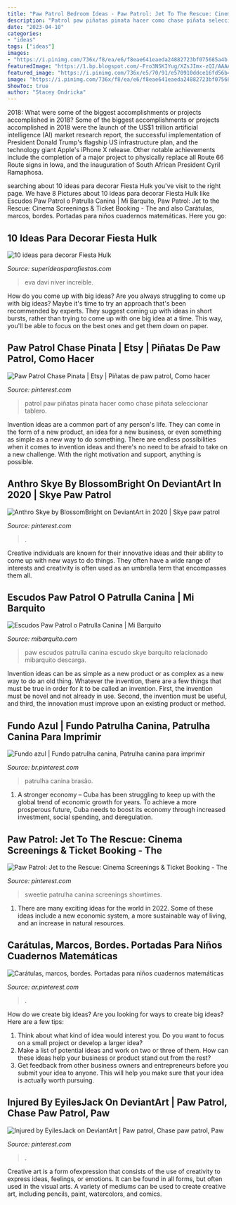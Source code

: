 ```yaml
---
title: "Paw Patrol Bedroom Ideas - Paw Patrol: Jet To The Rescue: Cinema Screenings &amp; Ticket Booking"
description: "Patrol paw piñatas pinata hacer como chase piñata seleccionar tablero"
date: "2023-04-10"
categories:
- "ideas"
tags: ["ideas"]
images:
- "https://i.pinimg.com/736x/f8/ea/e6/f8eae641eaeda24882723bf075685a4b.jpg"
featuredImage: "https://1.bp.blogspot.com/-Fro3NSKIYug/XZsJImx-zQI/AAAAAAAAcng/kFTdtdK7QN89_pCHXxO0I3A1p3EZRvv5QCLcBGAsYHQ/s1600/33.jpg"
featured_image: "https://i.pinimg.com/736x/e5/70/91/e570910ddce16fd56b49b6e7b5730a73--cat-fabric-paw-prints.jpg"
image: "https://i.pinimg.com/736x/f8/ea/e6/f8eae641eaeda24882723bf075685a4b.jpg"
ShowToc: true
author: "Stacey Ondricka"
---
```



2018: What were some of the biggest accomplishments or projects accomplished in 2018?
Some of the biggest accomplishments or projects accomplished in 2018 were the launch of the US$1 trillion artificial intelligence (AI) market research report, the successful implementation of President Donald Trump's flagship US infrastructure plan, and the technology giant Apple's iPhone X release. Other notable achievements include the completion of a major project to physically replace all Route 66 Route signs in Iowa, and the inauguration of South African President Cyril Ramaphosa.

	

		
searching about 10 ideas para decorar Fiesta Hulk you've visit to the right page. We have 8 Pictures about 10 ideas para decorar Fiesta Hulk like Escudos Paw Patrol o Patrulla Canina | Mi Barquito, Paw Patrol: Jet to the Rescue: Cinema Screenings &amp; Ticket Booking - The and also Carátulas, marcos, bordes. Portadas para niños cuadernos matemáticas. Here you go:
		
    
## 10 Ideas Para Decorar Fiesta Hulk

<img loading=lazy src="https://1.bp.blogspot.com/-Fro3NSKIYug/XZsJImx-zQI/AAAAAAAAcng/kFTdtdK7QN89_pCHXxO0I3A1p3EZRvv5QCLcBGAsYHQ/s1600/33.jpg" onerror="this.onerror=null;this.src='https://tse3.mm.bing.net/th?id=OIP.G0bnNdSjwrp4kB1lAGY_MgHaNL&amp;pid=15.1';" alt="10 ideas para decorar Fiesta Hulk">

_Source: superideasparafiestas.com_

>eva davi niver increible. 

	

How do you come up with big ideas?
Are you always struggling to come up with big ideas? Maybe it's time to try an approach that's been recommended by experts. They suggest coming up with ideas in short bursts, rather than trying to come up with one big idea at a time. This way, you'll be able to focus on the best ones and get them down on paper.

    
## Paw Patrol Chase Pinata | Etsy | Piñatas De Paw Patrol, Como Hacer

<img loading=lazy src="https://i.pinimg.com/736x/5c/11/9e/5c119ea15670ce808d8e119922bc6077.jpg" onerror="this.onerror=null;this.src='https://tse2.mm.bing.net/th?id=OIP.7ZdPHQP-V-U2vQNBAASFfwHaNL&amp;pid=15.1';" alt="Paw Patrol Chase Pinata | Etsy | Piñatas de paw patrol, Como hacer">

_Source: pinterest.com_

>patrol paw piñatas pinata hacer como chase piñata seleccionar tablero. 

	

Invention ideas are a common part of any person's life. They can come in the form of a new product, an idea for a new business, or even something as simple as a new way to do something. There are endless possibilities when it comes to invention ideas and there's no need to be afraid to take on a new challenge. With the right motivation and support, anything is possible.

    
## Anthro Skye By BlossomBright On DeviantArt In 2020 | Skye Paw Patrol

<img loading=lazy src="https://i.pinimg.com/736x/2f/0f/5c/2f0f5cf5e6c3a818f71281e60376274d.jpg" onerror="this.onerror=null;this.src='https://tse3.mm.bing.net/th?id=OIP.p0-INbF19n37Ei0HLz39tgHaMQ&amp;pid=15.1';" alt="Anthro Skye by BlossomBright on DeviantArt in 2020 | Skye paw patrol">

_Source: pinterest.com_

>. 

	

Creative individuals are known for their innovative ideas and their ability to come up with new ways to do things. They often have a wide range of interests and creativity is often used as an umbrella term that encompasses them all.

    
## Escudos Paw Patrol O Patrulla Canina | Mi Barquito

<img loading=lazy src="https://i2.wp.com/mibarquito.com/wp-content/uploads/2017/11/Badge-Paw-Patrol-Escudo-Skye.png?fit=341%2C385&amp;ssl=1" onerror="this.onerror=null;this.src='https://tse1.mm.bing.net/th?id=OIP.WDVaLHmH5KY5LG5spq18bAAAAA&amp;pid=15.1';" alt="Escudos Paw Patrol o Patrulla Canina | Mi Barquito">

_Source: mibarquito.com_

>paw escudos patrulla canina escudo skye barquito relacionado mibarquito descarga. 

	

Invention ideas can be as simple as a new product or as complex as a new way to do an old thing. Whatever the invention, there are a few things that must be true in order for it to be called an invention. First, the invention must be novel and not already in use. Second, the invention must be useful, and third, the innovation must improve upon an existing product or method.

    
## Fundo Azul | Fundo Patrulha Canina, Patrulha Canina Para Imprimir

<img loading=lazy src="https://i.pinimg.com/736x/e5/70/91/e570910ddce16fd56b49b6e7b5730a73--cat-fabric-paw-prints.jpg" onerror="this.onerror=null;this.src='https://tse1.mm.bing.net/th?id=OIP.E78gs2VO-T76zRpPRvTIIQHaHa&amp;pid=15.1';" alt="Fundo azul | Fundo patrulha canina, Patrulha canina para imprimir">

_Source: br.pinterest.com_

>patrulha canina brasão. 

	

1. A stronger economy – Cuba has been struggling to keep up with the global trend of economic growth for years. To achieve a more prosperous future, Cuba needs to boost its economy through increased investment, social spending, and deregulation.

    
## Paw Patrol: Jet To The Rescue: Cinema Screenings &amp; Ticket Booking - The

<img loading=lazy src="https://i.pinimg.com/736x/24/8c/35/248c3531d695ca1a04a16625fe664154.jpg" onerror="this.onerror=null;this.src='https://tse3.mm.bing.net/th?id=OIP.e2OzXDYaN_97rdU4eat5UwHaHa&amp;pid=15.1';" alt="Paw Patrol: Jet to the Rescue: Cinema Screenings &amp; Ticket Booking - The">

_Source: pinterest.com_

>sweetie patrulha canina screenings showtimes. 

	

1. There are many exciting ideas for the world in 2022. Some of these ideas include a new economic system, a more sustainable way of living, and an increase in natural resources.

    
## Carátulas, Marcos, Bordes. Portadas Para Niños Cuadernos Matemáticas

<img loading=lazy src="https://i.pinimg.com/736x/f0/35/1d/f0351db8cf1e1cc288d43acac53ec57f.jpg" onerror="this.onerror=null;this.src='https://tse4.mm.bing.net/th?id=OIP.oEasIiEFLYrmuMtJB-w4YwHaKd&amp;pid=15.1';" alt="Carátulas, marcos, bordes. Portadas para niños cuadernos matemáticas">

_Source: ar.pinterest.com_

>. 

	

How do we create big ideas?
Are you looking for ways to create big ideas? Here are a few tips:
1. Think about what kind of idea would interest you. Do you want to focus on a small project or develop a larger idea?
2. Make a list of potential ideas and work on two or three of them. How can these ideas help your business or product stand out from the rest?
3. Get feedback from other business owners and entrepreneurs before you submit your idea to anyone. This will help you make sure that your idea is actually worth pursuing.

    
## Injured By EyilesJack On DeviantArt | Paw Patrol, Chase Paw Patrol, Paw

<img loading=lazy src="https://i.pinimg.com/736x/f8/ea/e6/f8eae641eaeda24882723bf075685a4b.jpg" onerror="this.onerror=null;this.src='https://tse4.mm.bing.net/th?id=OIP.86M6CQigZ8vbRPMv2vhi4QHaJ4&amp;pid=15.1';" alt="Injured by EyilesJack on DeviantArt | Paw patrol, Chase paw patrol, Paw">

_Source: pinterest.com_

>. 

	

Creative art is a form ofexpression that consists of the use of creativity to express ideas, feelings, or emotions. It can be found in all forms, but often used in the visual arts. A variety of mediums can be used to create creative art, including pencils, paint, watercolors, and comics.

